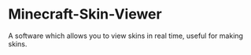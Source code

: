 # Minecraft-Skin-Viewer
A software which allows you to view skins in real time, useful for making skins.
